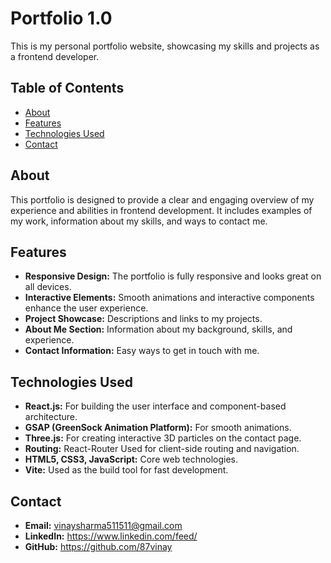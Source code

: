 # Portfolio 1.0

This is my personal portfolio website, showcasing my skills and projects as a frontend developer.

## Table of Contents
- [About](#about)
- [Features](#features)
- [Technologies Used](#technologies-used)
- [Contact](#contact)

## About
This portfolio is designed to provide a clear and engaging overview of my experience and abilities in frontend development. It includes examples of my work, information about my skills, and ways to contact me.

## Features
- **Responsive Design:** The portfolio is fully responsive and looks great on all devices.
- **Interactive Elements:** Smooth animations and interactive components enhance the user experience.
- **Project Showcase:** Descriptions and links to my projects.
- **About Me Section:** Information about my background, skills, and experience.
- **Contact Information:** Easy ways to get in touch with me.

## Technologies Used
- **React.js:** For building the user interface and component-based architecture.
- **GSAP (GreenSock Animation Platform):** For smooth animations.
- **Three.js:** For creating interactive 3D particles on the contact page.
- **Routing:** React-Router Used for client-side routing and navigation.
- **HTML5, CSS3, JavaScript:** Core web technologies.
- **Vite:** Used as the build tool for fast development.

## Contact
- **Email:** vinaysharma511511@gmail.com
- **LinkedIn:** https://www.linkedin.com/feed/
- **GitHub:** https://github.com/87vinay

